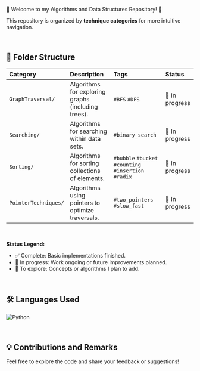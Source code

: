 👋 Welcome to my Algorithms and Data Structures Repository! 🚀

This repository is organized by **technique categories** for more intuitive navigation.

<br>

## 📂 Folder Structure

| Category              | Description                                                    | Tags                                     | Status          |
| :-------------------- | :------------------------------------------------------------- | :--------------------------------------- | :-------------- |
| `GraphTraversal/`     | Algorithms for exploring graphs (including trees).             | `#BFS` `#DFS`                            | 🚧 In progress  |
| `Searching/`          | Algorithms for searching within data sets.                     | `#binary_search`                         | 🚧 In progress  |
| `Sorting/`            | Algorithms for sorting collections of elements.                | `#bubble` `#bucket` `#counting` `#insertion` `#radix`         | 🚧 In progress  |
| `PointerTechniques/`  | Algorithms using pointers to optimize traversals.              | `#two_pointers` `#slow_fast`             | 🚧 In progress  |

<br>

**Status Legend:**

* ✅ Complete: Basic implementations finished.
* 🚧 In progress: Work ongoing or future improvements planned.
* 🌱 To explore: Concepts or algorithms I plan to add.

<br>

## 🛠️ Languages Used

![Python](https://img.shields.io/badge/Python-3776AB?style=for-the-badge&logo=python&logoColor=white)

<br>

## 💡 Contributions and Remarks

Feel free to explore the code and share your feedback or suggestions!
